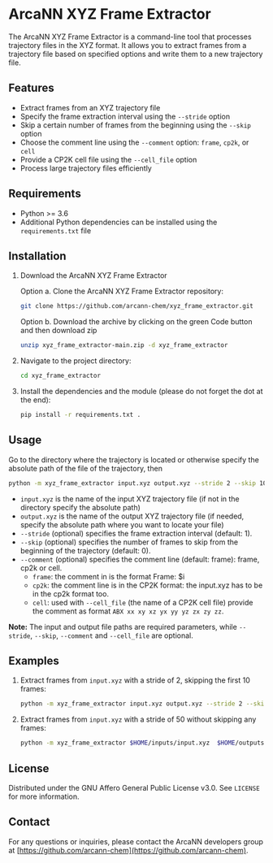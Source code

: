 # ArcaNN XYZ Frame Extractor

The ArcaNN XYZ Frame Extractor is a command-line tool that processes trajectory files in the XYZ format. It allows you to extract frames from a trajectory file based on specified options and write them to a new trajectory file.

## Features

- Extract frames from an XYZ trajectory file
- Specify the frame extraction interval using the `--stride` option
- Skip a certain number of frames from the beginning using the `--skip` option
- Choose the comment line using the `--comment` option: `frame`, `cp2k`, or `cell`
- Provide a CP2K cell file using the `--cell_file` option
- Process large trajectory files efficiently

## Requirements

- Python >= 3.6
- Additional Python dependencies can be installed using the `requirements.txt` file

## Installation

1. Download the ArcaNN XYZ Frame Extractor

    Option a. Clone the ArcaNN XYZ Frame Extractor repository:

    ```bash
    git clone https://github.com/arcann-chem/xyz_frame_extractor.git
    ```

    Option b. Download the archive by clicking on the green Code button and then download zip

    ```bash
    unzip xyz_frame_extractor-main.zip -d xyz_frame_extractor
    ```

2. Navigate to the project directory:

    ```bash
    cd xyz_frame_extractor
    ```

3. Install the dependencies and the module (please do not forget the dot at the end):

    ```bash
    pip install -r requirements.txt .
    ```

## Usage

Go to the directory where the trajectory is located or otherwise specify the absolute path of the file of the trajectory, then

```bash
python -m xyz_frame_extractor input.xyz output.xyz --stride 2 --skip 10 --comment frame --cell_file input.cell
```

- `input.xyz` is the name of the input XYZ trajectory file (if not in the directory specify the absolute path)
- `output.xyz` is the name of the output XYZ trajectory file (if needed, specify the absolute path where you want to locate your file)
- `--stride` (optional) specifies the frame extraction interval (default: 1).
- `--skip` (optional) specifies the number of frames to skip from the beginning of the trajectory (default: 0).
- `--comment` (optional) specifies the comment line (default: frame): frame, cp2k or cell.
  - `frame`: the comment in is the format Frame: $i
  - `cp2k`: the comment line is in the CP2K format: the input.xyz has to be in the cp2k format too.
  - `cell`: used with `--cell_file` (the name of a CP2K cell file) provide the comment as format `ABX xx xy xz yx yy yz zx zy zz`.

**Note:** The input and output file paths are required parameters, while `--stride`, `--skip`, `--comment` and `--cell_file` are optional.

## Examples

1. Extract frames from `input.xyz` with a stride of 2, skipping the first 10 frames:

    ```bash
    python -m xyz_frame_extractor input.xyz output.xyz --stride 2 --skip 10
    ```

2. Extract frames from `input.xyz` with a stride of 50 without skipping any frames:

    ```bash
    python -m xyz_frame_extractor $HOME/inputs/input.xyz  $HOME/outputs/output.xyz --stride 50
    ```

## License

Distributed under the GNU Affero General Public License v3.0. See `LICENSE` for more information.

## Contact

For any questions or inquiries, please contact the ArcaNN developers group at [https://github.com/arcann-chem](https://github.com/arcann-chem).
